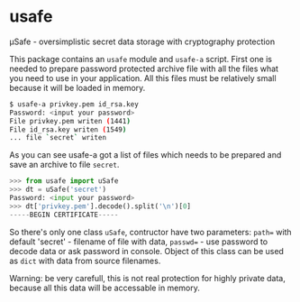 # usafe
μSafe - oversimplistic secret data storage with cryptography protection

This package contains an `usafe` module and `usafe-a` script.
First one is needed to prepare password protected archive file with all the files what you need to use in your application.
All this files must be relatively small because it will be loaded in memory.

```bash
$ usafe-a privkey.pem id_rsa.key
Password: <input your password>
File privkey.pem writen (1441)
File id_rsa.key writen (1549)
... file `secret` writen
```

As you can see usafe-a got a list of files which needs to be prepared and save an archive to file `secret`.

```python
>>> from usafe import uSafe
>>> dt = uSafe('secret')
Password: <input your password>
>>> dt['privkey.pem'].decode().split('\n')[0]
-----BEGIN CERTIFICATE-----
```

So there's only one class `uSafe`, contructor have two parameters: `path=` with default 'secret' - filename of file with data, `passwd=` - use password to decode data or ask password in console. Object of this class can be used as `dict` with data from source filenames.

Warning: be very carefull, this is not real protection for highly private data, because all this data will be accessable in memory.